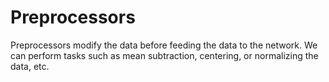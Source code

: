 # Preprocessors
Preprocessors modify the data before feeding the data to the network. We can
perform tasks such as mean subtraction, centering, or normalizing the data, etc.
